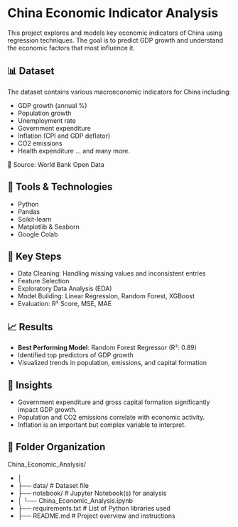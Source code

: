 # China Economic Indicator Analysis

This project explores and models key economic indicators of China using regression techniques. The goal is to predict GDP growth and understand the economic factors that most influence it.

## 📊 Dataset

The dataset contains various macroeconomic indicators for China including:
- GDP growth (annual %)
- Population growth
- Unemployment rate
- Government expenditure
- Inflation (CPI and GDP deflator)
- CO2 emissions
- Health expenditure
... and many more.

📁 Source: World Bank Open Data

## 🧰 Tools & Technologies

- Python
- Pandas
- Scikit-learn
- Matplotlib & Seaborn
- Google Colab

## 🔧 Key Steps

- Data Cleaning: Handling missing values and inconsistent entries
- Feature Selection
- Exploratory Data Analysis (EDA)
- Model Building: Linear Regression, Random Forest, XGBoost
- Evaluation: R² Score, MSE, MAE

## 📈 Results

- **Best Performing Model**: Random Forest Regressor (R²: 0.89)
- Identified top predictors of GDP growth
- Visualized trends in population, emissions, and capital formation

## 📌 Insights

- Government expenditure and gross capital formation significantly impact GDP growth.
- Population and CO2 emissions correlate with economic activity.
- Inflation is an important but complex variable to interpret.

## 📁 Folder Organization
China_Economic_Analysis/
- │
- ├── data/                           # Dataset file
- ├── notebook/                       # Jupyter Notebook(s) for analysis
- │   └── China_Economic_Analysis.ipynb
- ├── requirements.txt               # List of Python libraries used
- ├── README.md                      # Project overview and instructions

